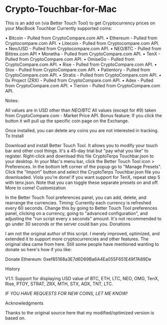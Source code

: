 # Crypto-Touchbar-for-Mac
This is an add on (via Better Touch Tool) to get Cryptocurrency prices on your MacBook Touchbar
Currently supported coins:

•  Bitcoin - Pulled from CryptoCompare.com API.
•  Ethereum - Pulled from Cryptocompare.com API.
•  Litecoin - Pulled from Cryptocompare.com API.
•  Neo/USD - Pulled from Cryptocompare.com API.
•  NEO/BTC - Pulled from Bittrex.com API
•  Monetha - Pulled from CryptoCompare.com API.
•  TenX - Pulled from CryptoCompare.com API. 
•  OmiseGo - Pulled from CryptoCompare.com API. 
•  Rise - Pulled from CryptoCompare.com API.
•  Stox - Pulled from CryptoCompare.com API.
•  Patientory - Pulled from CryptoCompare.com API.
•  Stratis - Pulled from CryptoCompare.com API.
•  0x Project (ZRX) - Pulled from CryptoCompare.com API.
•  Adex - Pulled from CryptoCompare.com API.
•  Tierion - Pulled from CryptoCompare.com API. 


Notes:

All values are in USD other than *NEO/BTC*
All values (except for #9) taken from CryptoCompare.com - Market Price API. 
Bonus feature: If you click the button it will pull up the specific coin page on the Exchange.


Once installed, you can delete any coins you are not interested in tracking.
To Install

Download and install Better Touch Tool. It allows you to modify your touch bar and other cool things. It's a 45-day trial but "pay what you like" to register.
Right-click and download this file CryptoTerps Touchbar.json to your desktop.
In your Mac's menu bar, click the Better Touch Tool icon > Preferences.
In the bottom left corner of the popup go to "Manage Presets".
Click the "Import" button and select the CryptoTerps Touchbar.json file you downloaded. Viola you're done!
If you want support for TenX, repeat step 5 with tenx.json. Note that you can toggle these separate presets on and off. More to come!
Customization

In the Better Touch Tool preferences panel, you can add, delete, and rearrange the currencies.
Timing: Currently each currency is refreshed every 60 seconds. Change this by going to Better Touch Tool preferences panel, clicking on a currency, going to "advanced configuration", and adjusting the "run script every x seconds" amount. It's not recommended to go under 30 seconds or the server could ban you.
Donations

I am not the original author of this script. I merely improved, optimized, and extended it to support more cryptocurrencies and other features. The original idea came from here. Still some people have mentioned wanting to donate so here's how if you like:

Donate Ethereum: 0xef85168a3E7d6D69Ba6A4Ea055F651E49f7A89De

History

V1.1: Support for displaying USD value of BTC, ETH, LTC, NEO, OMG, TenX, Rise, PTOY, STRAT, ZRX, MTH, STX, ADX, TNT, LTC.

*IF YOU HAVE REQUESTS FOR NEW COINS, LET ME KNOW!* 

Acknowledgments

Thanks to the original source here that my modified/optimized version is based on.
